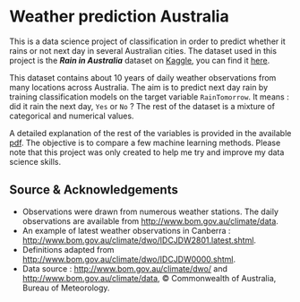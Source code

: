 # Weather prediction Australia


This is a data science project of classification in order to predict whether it rains or not next day in several Australian cities. The dataset used in this project is the ***Rain in Australia*** dataset on [Kaggle](https://www.kaggle.com/ "Kaggle"), you can find it [here](https://www.kaggle.com/jsphyg/weather-dataset-rattle-package "Rain in Australia dataset on Kaggle").

This dataset contains about 10 years of daily weather observations from many locations across Australia. The aim is to predict next day rain by training classification models on the target variable `RainTomorrow`. It means : did it rain the next day, `Yes` or `No` ? The rest of the dataset is a mixture of categorical and numerical values.

A detailed explanation of the rest of the variables is provided in the available [pdf](../main/Weather_prediction_Australia.pdf). The objective is to compare a few machine learning methods. Please note that this project was only created to help me try and improve my data science skills.


## Source & Acknowledgements

- Observations were drawn from numerous weather stations. The daily observations are available from <http://www.bom.gov.au/climate/data>.
- An example of latest weather observations in Canberra : <http://www.bom.gov.au/climate/dwo/IDCJDW2801.latest.shtml>.
- Definitions adapted from <http://www.bom.gov.au/climate/dwo/IDCJDW0000.shtml>.
- Data source : <http://www.bom.gov.au/climate/dwo/> and <http://www.bom.gov.au/climate/data>, © Commonwealth of Australia, Bureau of Meteorology.
